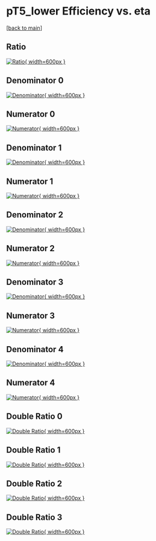 # pT5_lower Efficiency vs. eta

[[back to main](./)]



## Ratio

[![Ratio](../mtv/var/pT5_lower_xtr_11_1_eff_eta.png){ width=600px }](../mtv/var/pT5_lower_xtr_11_1_eff_eta.pdf)

## Denominator 0

[![Denominator](../mtv/den/pT5_lower_xtr_11_1_eff_eta_den0.png){ width=600px }](../mtv/den/pT5_lower_xtr_11_1_eff_eta_den0.pdf)

## Numerator 0

[![Numerator](../mtv/num/pT5_lower_xtr_11_1_eff_eta_num0.png){ width=600px }](../mtv/num/pT5_lower_xtr_11_1_eff_eta_num0.pdf)

## Denominator 1

[![Denominator](../mtv/den/pT5_lower_xtr_11_1_eff_eta_den1.png){ width=600px }](../mtv/den/pT5_lower_xtr_11_1_eff_eta_den1.pdf)

## Numerator 1

[![Numerator](../mtv/num/pT5_lower_xtr_11_1_eff_eta_num1.png){ width=600px }](../mtv/num/pT5_lower_xtr_11_1_eff_eta_num1.pdf)

## Denominator 2

[![Denominator](../mtv/den/pT5_lower_xtr_11_1_eff_eta_den2.png){ width=600px }](../mtv/den/pT5_lower_xtr_11_1_eff_eta_den2.pdf)

## Numerator 2

[![Numerator](../mtv/num/pT5_lower_xtr_11_1_eff_eta_num2.png){ width=600px }](../mtv/num/pT5_lower_xtr_11_1_eff_eta_num2.pdf)

## Denominator 3

[![Denominator](../mtv/den/pT5_lower_xtr_11_1_eff_eta_den3.png){ width=600px }](../mtv/den/pT5_lower_xtr_11_1_eff_eta_den3.pdf)

## Numerator 3

[![Numerator](../mtv/num/pT5_lower_xtr_11_1_eff_eta_num3.png){ width=600px }](../mtv/num/pT5_lower_xtr_11_1_eff_eta_num3.pdf)

## Denominator 4

[![Denominator](../mtv/den/pT5_lower_xtr_11_1_eff_eta_den4.png){ width=600px }](../mtv/den/pT5_lower_xtr_11_1_eff_eta_den4.pdf)

## Numerator 4

[![Numerator](../mtv/num/pT5_lower_xtr_11_1_eff_eta_num4.png){ width=600px }](../mtv/num/pT5_lower_xtr_11_1_eff_eta_num4.pdf)

## Double Ratio 0

[![Double Ratio](../mtv/ratio/pT5_lower_xtr_11_1_eff_eta_ratio0.png){ width=600px }](../mtv/ratio/pT5_lower_xtr_11_1_eff_eta_ratio0.pdf)

## Double Ratio 1

[![Double Ratio](../mtv/ratio/pT5_lower_xtr_11_1_eff_eta_ratio1.png){ width=600px }](../mtv/ratio/pT5_lower_xtr_11_1_eff_eta_ratio1.pdf)

## Double Ratio 2

[![Double Ratio](../mtv/ratio/pT5_lower_xtr_11_1_eff_eta_ratio2.png){ width=600px }](../mtv/ratio/pT5_lower_xtr_11_1_eff_eta_ratio2.pdf)

## Double Ratio 3

[![Double Ratio](../mtv/ratio/pT5_lower_xtr_11_1_eff_eta_ratio3.png){ width=600px }](../mtv/ratio/pT5_lower_xtr_11_1_eff_eta_ratio3.pdf)

